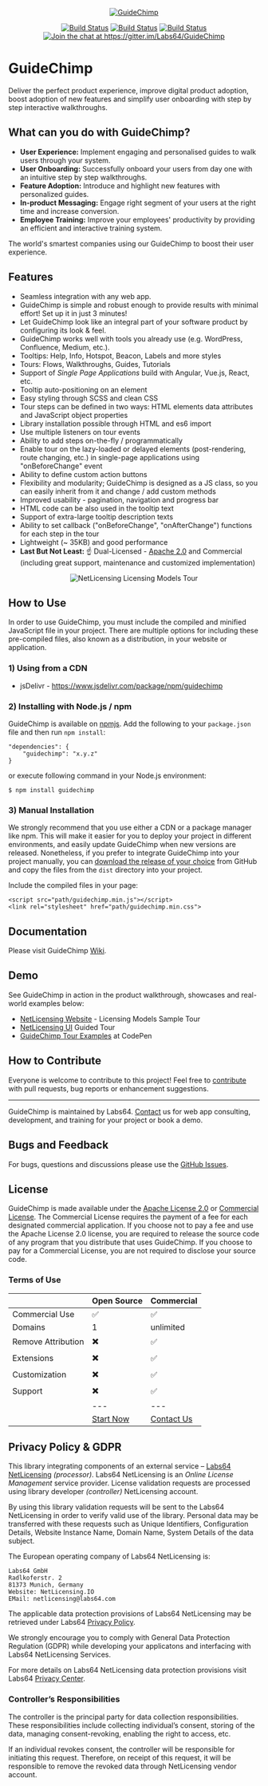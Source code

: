 <a href="https://io.labs64.com/GuideChimp/"><p align="center"><img src="https://github.com/Labs64/guidechimp/blob/master/docs/img/guidechimp-stage-04-shadow.png"  alt="GuideChimp"></p></a>

<p align="center">
<a href="https://github.com/Labs64/GuideChimp/actions?query=workflow%3A%22GuideChimp+CI%22"><img src="https://github.com/Labs64/GuideChimp/workflows/GuideChimp%20CI/badge.svg" alt="Build Status"></a>
<a href="https://badge.fury.io/js/guidechimp"><img src="https://badge.fury.io/js/guidechimp.svg" alt="Build Status"></a>
<a href="https://www.jsdelivr.com/package/npm/guidechimp"><img src="https://data.jsdelivr.com/v1/package/npm/guidechimp/badge" alt="Build Status"></a>
<a href="https://gitter.im/Labs64/GuideChimp?utm_source=badge&utm_medium=badge&utm_campaign=pr-badge&utm_content=badge"><img src="https://badges.gitter.im/Labs64/GuideChimp.svg" alt="Join the chat at https://gitter.im/Labs64/GuideChimp"></a>
</p>

# GuideChimp

Deliver the perfect product experience, improve digital product adoption, boost adoption of new features and simplify user onboarding with step by step interactive walkthroughs.

## What can you do with GuideChimp?

- <strong>User Experience:</strong> Implement engaging and personalised guides to walk users through your system.
- <strong>User Onboarding:</strong> Successfully onboard your users from day one with an intuitive step by step walkthroughs.
- <strong>Feature Adoption:</strong> Introduce and highlight new features with personalized guides.
- <strong>In-product Messaging:</strong> Engage right segment of your users at the right time and increase conversion.
- <strong>Employee Training:</strong> Improve your employees' productivity by providing an efficient and interactive training system.

The world's smartest companies using our GuideChimp to boost their user experience.

## Features

- Seamless integration with any web app.
- GuideChimp is simple and robust enough to provide results with minimal effort! Set up it in just 3 minutes!
- Let GuideChimp look like an integral part of your software product by configuring its look & feel.
- GuideChimp works well with tools you already use (e.g. WordPress, Confluence, Medium, etc.).
- Tooltips: Help, Info, Hotspot, Beacon, Labels and more styles
- Tours: Flows, Walkthroughs, Guides, Tutorials
- Support of *Single Page Applications* build with Angular, Vue.js, React, etc.
- Tooltip auto-positioning on an element
- Easy styling through SCSS and clean CSS
- Tour steps can be defined in two ways: HTML elements data attributes and JavaScript object properties
- Library installation possible through HTML and es6 import
- Use multiple listeners on tour events
- Ability to add steps on-the-fly / programmatically
- Enable tour on the lazy-loaded or delayed elements (post-rendering, route changing, etc.) in single-page applications using "onBeforeChange" event
- Ability to define custom action buttons
- Flexibility and modularity; GuideChimp is designed as a JS class, so you can easily inherit from it and change / add custom methods
- Improved usability - pagination, navigation and progress bar
- HTML code can be also used in the tooltip text
- Support of extra-large tooltip description texts
- Ability to set callback ("onBeforeChange", "onAfterChange") functions for each step in the tour
- Lightweight (~ 35KB) and good performance
- **Last But Not Least:** :point_up: Dual-Licensed - [Apache 2.0](LICENSE) and Commercial (including great support, maintenance and customized implementation)

<p align="center"><img src="https://github.com/Labs64/guidechimp/blob/master/docs/img/netlicensing-licensing-models-tour.gif"  alt="NetLicensing Licensing Models Tour"></p>


## How to Use

In order to use GuideChimp, you must include the compiled and minified JavaScript file in your project. There are multiple options for including these pre-compiled files, also known as a distribution, in your website or application.


### 1) Using from a CDN

- jsDelivr - https://www.jsdelivr.com/package/npm/guidechimp


### 2) Installing with Node.js / npm

GuideChimp is available on [npmjs](https://www.npmjs.com/package/guidechimp). Add the following to your `package.json` file and then run `npm install`:
```
"dependencies": {
    "guidechimp": "x.y.z"
}
```

or execute following command in your Node.js environment:

```
$ npm install guidechimp
```


### 3) Manual Installation

We strongly recommend that you use either a CDN or a package manager like npm. This will make it easier for you to deploy your project in different environments, and easily update GuideChimp when new versions are released. Nonetheless, if you prefer to integrate GuideChimp into your project manually, you can [download the release of your choice](https://github.com/Labs64/guidechimp/releases) from GitHub and copy the files from the `dist` directory into your project.

Include the compiled files in your page:
```
<script src="path/guidechimp.min.js"></script>
<link rel="stylesheet" href="path/guidechimp.min.css">
```


## Documentation

Please visit GuideChimp [Wiki](https://github.com/Labs64/GuideChimp/wiki).


## Demo

See GuideChimp in action in the product walkthrough, showcases and real-world examples below:

- [NetLicensing Website](https://netlicensing.io/licensing-models/?guidechimp=on) - Licensing Models Sample Tour
- [NetLicensing UI](https://ui.netlicensing.io/#/login?cr=ZGVtbzpkZW1v&utm_source=GitHub&utm_medium=website&utm_campaign=GuideChimp_demo&utm_content=demo) Guided Tour
- [GuideChimp Tour Examples](https://codepen.io/collection/DyPkzY) at CodePen


## How to Contribute

Everyone is welcome to contribute to this project!
Feel free to [contribute](CONTRIBUTING.md) with pull requests, bug reports or enhancement suggestions.

---

GuideChimp is maintained by Labs64.
[Contact](https://www.labs64.com/contact/) us for web app consulting, development, and training for your project or book a demo.


## Bugs and Feedback

For bugs, questions and discussions please use the [GitHub Issues](https://github.com/Labs64/guidechimp/issues).


## License

GuideChimp is made available under the [Apache License 2.0](LICENSE) or [Commercial License](https://www.labs64.com/legal/terms-of-service/website/).
The Commercial License requires the payment of a fee for each designated commercial application. If you choose not to pay a fee and use the Apache License 2.0 license, you are required to release the source code of any program that you distribute that uses GuideChimp.
If you choose to pay for a Commercial License, you are not required to disclose your source code.

### Terms of Use

|  | Open Source | Commercial |
| --- | --- | --- |
| Commercial Use | :white_check_mark: | :white_check_mark: |
| Domains | 1 | unlimited |
| Remove Attribution | :heavy_multiplication_x: | :white_check_mark: |
| Extensions | :heavy_multiplication_x: | :white_check_mark: |
| Customization | :heavy_multiplication_x: | :white_check_mark: |
| Support  | :heavy_multiplication_x: | :white_check_mark: |
|  | --- | --- |
|  | [Start Now](https://github.com/Labs64/GuideChimp/wiki/Install) | [Contact Us](https://netlicensing.io/contact/) |


## Privacy Policy & GDPR

This library integrating components of an external service – [Labs64 NetLicensing](https://netlicensing.io) *(processor)*. Labs64 NetLicensing is an *Online License Management* service provider. License validation requests are processed using library developer *(controller)* NetLicensing account.

By using this library validation requests will be sent to the Labs64 NetLicensing in order to verify valid use of the library. Personal data may be transferred with these requests such as Unique Identifiers, Configuration Details, Website Instance Name, Domain Name, System Details of the data subject.

The European operating company of Labs64 NetLicensing is:
```
Labs64 GmbH
Radlkoferstr. 2
81373 Munich, Germany
Website: NetLicensing.IO
EMail: netlicensing@labs64.com
```

The applicable data protection provisions of Labs64 NetLicensing may be retrieved under Labs64 [Privacy Policy](https://www.labs64.com/legal/privacy-policy/).

We strongly encourage you to comply with General Data Protection Regulation (GDPR) while developing your applicatons and interfacing with Labs64 NetLicensing Services.

For more details on Labs64 NetLicensing data protection provisions visit Labs64 [Privacy Center](https://netlicensing.io/wiki/privacy-center).

### Controller’s Responsibilities

The controller is the principal party for data collection responsibilities. These responsibilities include collecting individual’s consent, storing of the data, managing consent-revoking, enabling the right to access, etc.

If an individual revokes consent, the controller will be responsible for initiating this request. Therefore, on receipt of this request, it will be responsible to remove the revoked data through NetLicensing vendor account.
